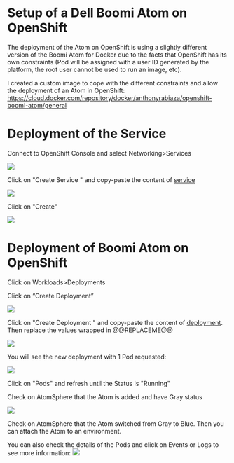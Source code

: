 # Setup of a Dell Boomi Atom on OpenShift

The deployment of the Atom on OpenShift is using a slightly different version of the Boomi Atom for Docker due to the facts that OpenShift has its own constraints (Pod will be assigned with a user ID generated by the platform, the root user cannot be used to run an image, etc).

I created a custom image to cope with the different constraints and allow the deployment of an Atom in OpenShift:  https://cloud.docker.com/repository/docker/anthonyrabiaza/openshift-boomi-atom/general

# Deployment of the Service

Connect to OpenShift Console and select Networking>Services

![](resources/services.png)

Click on "Create Service " and copy-paste the content of [service](atom/boomi-atom-service.yaml?raw=true)

![](resources/services_done.png)

Click on "Create"

![](resources/services_view.png)



# Deployment of Boomi Atom on OpenShift

Click on Workloads>Deployments

Click on “Create Deployment”

![](resources/deployments.png)

Click on "Create Deployment " and copy-paste the content of [deployment](boomi-atom-deployment.yaml?raw=true). Then replace the values wrapped in @@REPLACEME@@

![](resources/deployments_done.png)

You will see the new deployment with 1 Pod requested:

![](resources/deployments_view.png)

Click on "Pods" and refresh until the Status is "Running"

Check on AtomSphere that the Atom is added and have Gray status

![](resources/deployments_view_pods.png)

Check on AtomSphere that the Atom switched from Gray to Blue. Then you can attach the Atom to an environment.

You can also check the details of the Pods and click on Events or Logs to see more information:
![](resources/deployments_view_pods_details.png)